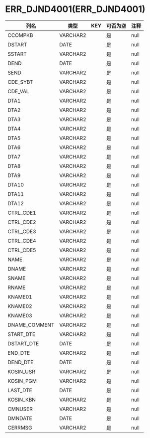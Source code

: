 # ERR_DJND4001(ERR_DJND4001)
| 列名   | 类型   | KEY  | 可否为空 | 注释   |
| ---- | ---- | ---- | ---- | ---- |
|CCOMPKB|VARCHAR2||是|null|
|DSTART|DATE||是|null|
|SSTART|VARCHAR2||是|null|
|DEND|DATE||是|null|
|SEND|VARCHAR2||是|null|
|CDE_SYBT|VARCHAR2||是|null|
|CDE_VAL|VARCHAR2||是|null|
|DTA1|VARCHAR2||是|null|
|DTA2|VARCHAR2||是|null|
|DTA3|VARCHAR2||是|null|
|DTA4|VARCHAR2||是|null|
|DTA5|VARCHAR2||是|null|
|DTA6|VARCHAR2||是|null|
|DTA7|VARCHAR2||是|null|
|DTA8|VARCHAR2||是|null|
|DTA9|VARCHAR2||是|null|
|DTA10|VARCHAR2||是|null|
|DTA11|VARCHAR2||是|null|
|DTA12|VARCHAR2||是|null|
|CTRL_CDE1|VARCHAR2||是|null|
|CTRL_CDE2|VARCHAR2||是|null|
|CTRL_CDE3|VARCHAR2||是|null|
|CTRL_CDE4|VARCHAR2||是|null|
|CTRL_CDE5|VARCHAR2||是|null|
|NAME|VARCHAR2||是|null|
|DNAME|VARCHAR2||是|null|
|SNAME|VARCHAR2||是|null|
|RNAME|VARCHAR2||是|null|
|KNAME01|VARCHAR2||是|null|
|KNAME02|VARCHAR2||是|null|
|KNAME03|VARCHAR2||是|null|
|DNAME_COMMENT|VARCHAR2||是|null|
|START_DTE|VARCHAR2||是|null|
|DSTART_DTE|DATE||是|null|
|END_DTE|VARCHAR2||是|null|
|DEND_DTE|DATE||是|null|
|KOSIN_USR|VARCHAR2||是|null|
|KOSIN_PGM|VARCHAR2||是|null|
|LAST_DTE|DATE||是|null|
|KOSIN_KBN|VARCHAR2||是|null|
|CMNUSER|VARCHAR2||是|null|
|DMNDATE|DATE||是|null|
|CERRMSG|VARCHAR2||是|null|
